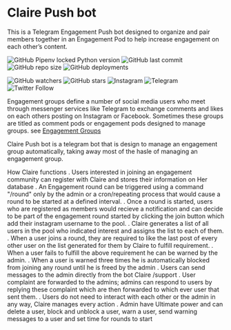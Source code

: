 # Claire Push bot

This is a Telegram Engagement Push bot designed to organize and pair members together in an Engagement Pod to help increase engagement on each other’s content.

![GitHub Pipenv locked Python version](https://img.shields.io/github/pipenv/locked/python-version/konichar/Engagement-Pushbot?logo=python)
![GitHub last commit](https://img.shields.io/github/last-commit/konichar/Engagement-Pushbot?color=%23679b9b&logoColor=%23679b9b)
![GitHub repo size](https://img.shields.io/github/repo-size/konichar/engagmentpushbot?color=%23679b9b&logo=%23663399&logoColor=%23117A65%20&style=plastic)
![GitHub deployments](https://img.shields.io/github/deployments/konichar/Engagement-Pushbot/epush-bot?color=%23aacfcf&logoColor=%23aacfcf&style=plastic&logo=appveyor)

![GitHub watchers](https://img.shields.io/github/watchers/konichar/engagmentpushbot?color=%23ffcbcb&style=social)
![GitHub stars](https://img.shields.io/github/stars/konichar/engagmentpushbot?style=social)
![Instagram](https://img.shields.io/badge/instagram-ffcbcb?style=social&logo=instagram)
![Telegram](https://img.shields.io/badge/telegram-ffcbcb?style=social&logo=telegram)
![Twitter Follow](https://img.shields.io/twitter/follow/konichar?style=social)


Engagement groups define a number of social media users who meet through messenger services like Telegram to exchange comments and likes on each others posting on Instagram or Facebook. Sometimes these groups are titled as comment pods or engagement pods
designed to manage  groups. see [Engagement Groups](https://influencerdb.com/blog/engagement-groups/)

Claire Push bot is a telegram bot that is design to manage an engagement group
automatically, taking away most of the hasle of managing an engagement group.

How Claire functions
. Users interested in joining an engagement community can register with Claire and stores their information on Her database 
. An Engagement round can be triggered using a command "/round" only by the admin or a cron/repeating process that would cause a round to be started at a defined interval.
. Once a round is started, users who are registered as members would recieve a notification and can decide to be part of the engagement round started by clicking the join button which add their instagram username to the pool.
. Claire generates a list of all users in the pool who indicated interest and assigns the list to each of them.
. When a user joins a round, they are required to like the last post of every other user on the list generated for them by Claire to fulfill requirement.
. When a user fails to fulfill the above requirement he can be warned by the admin. 
. When a user is warned three times he is automatically blocked from joining any round until he is freed by the admin
. Users can send messages to the admin directly from the bot Claire  /support <followed by their complaint>
. User complaint are forwarded to the admins; admins can respond to users by replying these complaint which are then forwarded to which ever user that sent them.
. Users do not need to interact with each other or the admin in any way, Claire manages every action
. Admin have Ultimate power and can delete a user, block and unblock a user, warn a user, send warning messages to a user and set time for rounds to start

